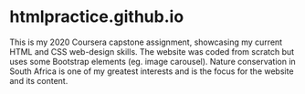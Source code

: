 # htmlpractice.github.io
This is my 2020 Coursera capstone assignment, showcasing my current HTML and CSS web-design skills. The website was coded from scratch but uses some Bootstrap elements (eg. image carousel). Nature conservation in South Africa is one of my greatest interests and is the focus for the website and its content.
